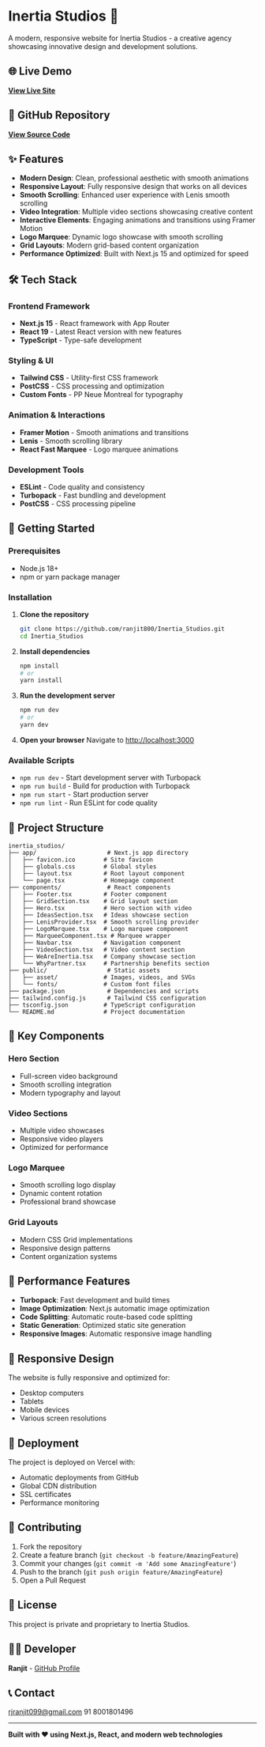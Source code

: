 # Inertia Studios 🚀

A modern, responsive website for Inertia Studios - a creative agency showcasing innovative design and development solutions.

## 🌐 Live Demo

**[View Live Site](https://inertia-studios.vercel.app/)**

## 📁 GitHub Repository

**[View Source Code](https://github.com/ranjit800/Inertia_Studios)**

## ✨ Features

- **Modern Design**: Clean, professional aesthetic with smooth animations
- **Responsive Layout**: Fully responsive design that works on all devices
- **Smooth Scrolling**: Enhanced user experience with Lenis smooth scrolling
- **Video Integration**: Multiple video sections showcasing creative content
- **Interactive Elements**: Engaging animations and transitions using Framer Motion
- **Logo Marquee**: Dynamic logo showcase with smooth scrolling
- **Grid Layouts**: Modern grid-based content organization
- **Performance Optimized**: Built with Next.js 15 and optimized for speed

## 🛠️ Tech Stack

### Frontend Framework

- **Next.js 15** - React framework with App Router
- **React 19** - Latest React version with new features
- **TypeScript** - Type-safe development

### Styling & UI

- **Tailwind CSS** - Utility-first CSS framework
- **PostCSS** - CSS processing and optimization
- **Custom Fonts** - PP Neue Montreal for typography

### Animation & Interactions

- **Framer Motion** - Smooth animations and transitions
- **Lenis** - Smooth scrolling library
- **React Fast Marquee** - Logo marquee animations

### Development Tools

- **ESLint** - Code quality and consistency
- **Turbopack** - Fast bundling and development
- **PostCSS** - CSS processing pipeline

## 🚀 Getting Started

### Prerequisites

- Node.js 18+
- npm or yarn package manager

### Installation

1. **Clone the repository**

   ```bash
   git clone https://github.com/ranjit800/Inertia_Studios.git
   cd Inertia_Studios
   ```

2. **Install dependencies**

   ```bash
   npm install
   # or
   yarn install
   ```

3. **Run the development server**

   ```bash
   npm run dev
   # or
   yarn dev
   ```

4. **Open your browser**
   Navigate to [http://localhost:3000](http://localhost:3000)

### Available Scripts

- `npm run dev` - Start development server with Turbopack
- `npm run build` - Build for production with Turbopack
- `npm run start` - Start production server
- `npm run lint` - Run ESLint for code quality

## 📁 Project Structure

```
inertia_studios/
├── app/                    # Next.js app directory
│   ├── favicon.ico        # Site favicon
│   ├── globals.css        # Global styles
│   ├── layout.tsx         # Root layout component
│   └── page.tsx           # Homepage component
├── components/             # React components
│   ├── Footer.tsx         # Footer component
│   ├── GridSection.tsx    # Grid layout section
│   ├── Hero.tsx           # Hero section with video
│   ├── IdeasSection.tsx   # Ideas showcase section
│   ├── LenisProvider.tsx  # Smooth scrolling provider
│   ├── LogoMarquee.tsx    # Logo marquee component
│   ├── MarqueeComponent.tsx # Marquee wrapper
│   ├── Navbar.tsx         # Navigation component
│   ├── VideoSection.tsx   # Video content section
│   ├── WeAreInertia.tsx   # Company showcase section
│   └── WhyPartner.tsx     # Partnership benefits section
├── public/                 # Static assets
│   ├── asset/             # Images, videos, and SVGs
│   └── fonts/             # Custom font files
├── package.json            # Dependencies and scripts
├── tailwind.config.js      # Tailwind CSS configuration
├── tsconfig.json          # TypeScript configuration
└── README.md              # Project documentation
```

## 🎨 Key Components

### Hero Section

- Full-screen video background
- Smooth scrolling integration
- Modern typography and layout

### Video Sections

- Multiple video showcases
- Responsive video players
- Optimized for performance

### Logo Marquee

- Smooth scrolling logo display
- Dynamic content rotation
- Professional brand showcase

### Grid Layouts

- Modern CSS Grid implementations
- Responsive design patterns
- Content organization systems

## 🌟 Performance Features

- **Turbopack**: Fast development and build times
- **Image Optimization**: Next.js automatic image optimization
- **Code Splitting**: Automatic route-based code splitting
- **Static Generation**: Optimized static site generation
- **Responsive Images**: Automatic responsive image handling

## 📱 Responsive Design

The website is fully responsive and optimized for:

- Desktop computers
- Tablets
- Mobile devices
- Various screen resolutions

## 🚀 Deployment

The project is deployed on Vercel with:

- Automatic deployments from GitHub
- Global CDN distribution
- SSL certificates
- Performance monitoring

## 🤝 Contributing

1. Fork the repository
2. Create a feature branch (`git checkout -b feature/AmazingFeature`)
3. Commit your changes (`git commit -m 'Add some AmazingFeature'`)
4. Push to the branch (`git push origin feature/AmazingFeature`)
5. Open a Pull Request

## 📄 License

This project is private and proprietary to Inertia Studios.

## 👨‍💻 Developer

**Ranjit** - [GitHub Profile](https://github.com/ranjit800)

## 📞 Contact
rjranjit099@gmail.com
91 8001801496


---

**Built with ❤️ using Next.js, React, and modern web technologies**
